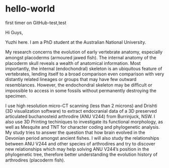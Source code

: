 # hello-world
first timer on GitHub-test,test 

Hi Guys, 

Yuzhi here. I am a PhD student at the Australian National University. 

My research concerns the evolution of early vertebrate anatomy, especially amongst placoderms (armoured jawed ﬁsh). The internal anatomy of the placoderm skull reveals a wealth of anatomical information. Most importantly, the internal (endochondral) skeleton is an ubiquitous feature of vertebrates, lending itself to a broad comparison even comparison with very distantly related lineages or groups that may have few outward resemblances. However, the endochondral skeleton may be diﬃcult or impossible to access in some fossils without permanently destroying the specimen.

I use high resolution micro-CT scanning (less than 2 microns) and Drishti (3D visualization software) to extract endocranial data of a 3D preserved articulated buchanosteid arthrodire (ANU V244) from Burrinjuck, NSW. I also use 3D Printing techiniques to investigate its functional morphology, as well as Mesquite and TNT for character coding and phylogenetic analysis. My study tries to answer the question that how brain evolved in the Devonian period amongst ancient ﬁshes. I will also study the relationships between ANU V244 and other species of arthrodires and try to discover new relationships which may help solving ANU V244’s position in the phylogenetic tree, therefore better understanding the evolution history of arthrodires (placoderm ﬁsh).

